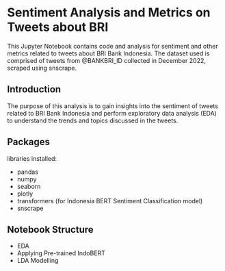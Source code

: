 # Sentiment Analysis and Metrics on Tweets about BRI

This Jupyter Notebook contains code and analysis for sentiment and other metrics related to tweets about BRI Bank Indonesia. The dataset used is comprised of tweets from @BANKBRI_ID collected in December 2022, scraped using snscrape.

## Introduction

The purpose of this analysis is to gain insights into the sentiment of tweets related to BRI Bank Indonesia and perform exploratory data analysis (EDA) to understand the trends and topics discussed in the tweets.

## Packages
libraries installed:

- pandas
- numpy
- seaborn
- plotly
- transformers (for Indonesia BERT Sentiment Classification model)
- snscrape

## Notebook Structure
- EDA
- Applying Pre-trained IndoBERT
- LDA Modelling


